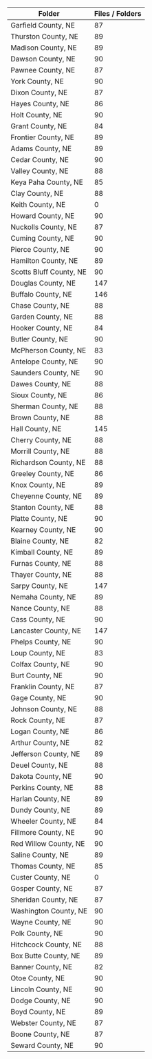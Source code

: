 | Folder                  |   Files / Folders |
|-------------------------|-------------------|
| Garfield County, NE     |                87 |
| Thurston County, NE     |                89 |
| Madison County, NE      |                89 |
| Dawson County, NE       |                90 |
| Pawnee County, NE       |                87 |
| York County, NE         |                90 |
| Dixon County, NE        |                87 |
| Hayes County, NE        |                86 |
| Holt County, NE         |                90 |
| Grant County, NE        |                84 |
| Frontier County, NE     |                89 |
| Adams County, NE        |                89 |
| Cedar County, NE        |                90 |
| Valley County, NE       |                88 |
| Keya Paha County, NE    |                85 |
| Clay County, NE         |                88 |
| Keith County, NE        |                 0 |
| Howard County, NE       |                90 |
| Nuckolls County, NE     |                87 |
| Cuming County, NE       |                90 |
| Pierce County, NE       |                90 |
| Hamilton County, NE     |                89 |
| Scotts Bluff County, NE |                90 |
| Douglas County, NE      |               147 |
| Buffalo County, NE      |               146 |
| Chase County, NE        |                88 |
| Garden County, NE       |                88 |
| Hooker County, NE       |                84 |
| Butler County, NE       |                90 |
| McPherson County, NE    |                83 |
| Antelope County, NE     |                90 |
| Saunders County, NE     |                90 |
| Dawes County, NE        |                88 |
| Sioux County, NE        |                86 |
| Sherman County, NE      |                88 |
| Brown County, NE        |                88 |
| Hall County, NE         |               145 |
| Cherry County, NE       |                88 |
| Morrill County, NE      |                88 |
| Richardson County, NE   |                88 |
| Greeley County, NE      |                86 |
| Knox County, NE         |                89 |
| Cheyenne County, NE     |                89 |
| Stanton County, NE      |                88 |
| Platte County, NE       |                90 |
| Kearney County, NE      |                90 |
| Blaine County, NE       |                82 |
| Kimball County, NE      |                89 |
| Furnas County, NE       |                88 |
| Thayer County, NE       |                88 |
| Sarpy County, NE        |               147 |
| Nemaha County, NE       |                89 |
| Nance County, NE        |                88 |
| Cass County, NE         |                90 |
| Lancaster County, NE    |               147 |
| Phelps County, NE       |                90 |
| Loup County, NE         |                83 |
| Colfax County, NE       |                90 |
| Burt County, NE         |                90 |
| Franklin County, NE     |                87 |
| Gage County, NE         |                90 |
| Johnson County, NE      |                88 |
| Rock County, NE         |                87 |
| Logan County, NE        |                86 |
| Arthur County, NE       |                82 |
| Jefferson County, NE    |                89 |
| Deuel County, NE        |                88 |
| Dakota County, NE       |                90 |
| Perkins County, NE      |                88 |
| Harlan County, NE       |                89 |
| Dundy County, NE        |                89 |
| Wheeler County, NE      |                84 |
| Fillmore County, NE     |                90 |
| Red Willow County, NE   |                90 |
| Saline County, NE       |                89 |
| Thomas County, NE       |                85 |
| Custer County, NE       |                 0 |
| Gosper County, NE       |                87 |
| Sheridan County, NE     |                87 |
| Washington County, NE   |                90 |
| Wayne County, NE        |                90 |
| Polk County, NE         |                90 |
| Hitchcock County, NE    |                88 |
| Box Butte County, NE    |                89 |
| Banner County, NE       |                82 |
| Otoe County, NE         |                90 |
| Lincoln County, NE      |                90 |
| Dodge County, NE        |                90 |
| Boyd County, NE         |                89 |
| Webster County, NE      |                87 |
| Boone County, NE        |                87 |
| Seward County, NE       |                90 |